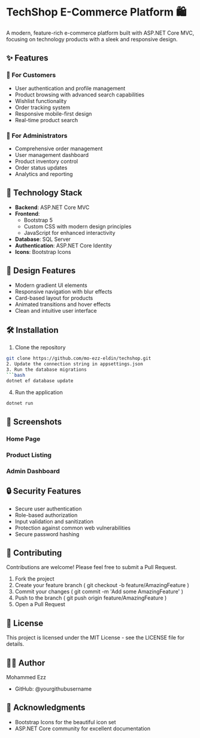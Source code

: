 # TechShop E-Commerce Platform 🛍️


A modern, feature-rich e-commerce platform built with ASP.NET Core MVC, focusing on technology products with a sleek and responsive design.

## ✨ Features

### 🛒 For Customers
- User authentication and profile management
- Product browsing with advanced search capabilities
- Wishlist functionality
- Order tracking system
- Responsive mobile-first design
- Real-time product search

### 👑 For Administrators
- Comprehensive order management
- User management dashboard
- Product inventory control
- Order status updates
- Analytics and reporting

## 🚀 Technology Stack

- **Backend**: ASP.NET Core MVC
- **Frontend**: 
  - Bootstrap 5
  - Custom CSS with modern design principles
  - JavaScript for enhanced interactivity
- **Database**: SQL Server
- **Authentication**: ASP.NET Core Identity
- **Icons**: Bootstrap Icons

## 🎨 Design Features

- Modern gradient UI elements
- Responsive navigation with blur effects
- Card-based layout for products
- Animated transitions and hover effects
- Clean and intuitive user interface

## 🛠️ Installation

1. Clone the repository
```bash
git clone https://github.com/mo-ezz-eldin/techshop.git
2. Update the connection string in appsettings.json
3. Run the database migrations
```bash
dotnet ef database update
 ```

4. Run the application
```bash
dotnet run
 ```

## 📱 Screenshots
### Home Page
### Product Listing
### Admin Dashboard
## 🔒 Security Features
- Secure user authentication
- Role-based authorization
- Input validation and sanitization
- Protection against common web vulnerabilities
- Secure password hashing
## 🤝 Contributing
Contributions are welcome! Please feel free to submit a Pull Request.

1. Fork the project
2. Create your feature branch ( git checkout -b feature/AmazingFeature )
3. Commit your changes ( git commit -m 'Add some AmazingFeature' )
4. Push to the branch ( git push origin feature/AmazingFeature )
5. Open a Pull Request
## 📄 License
This project is licensed under the MIT License - see the LICENSE file for details.

## 👨‍💻 Author
Mohammed Ezz

- GitHub: @yourgithubusername
## 🙏 Acknowledgments
- Bootstrap Icons for the beautiful icon set
- ASP.NET Core community for excellent documentation

